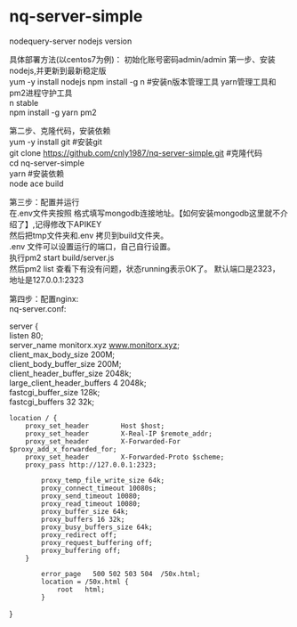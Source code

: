 # nq-server-simple
nodequery-server nodejs version

具体部署方法(以centos7为例)：
初始化账号密码admin/admin
第一步、安装nodejs,并更新到最新稳定版  
yum -y install nodejs
npm install -g n  #安装n版本管理工具 yarn管理工具和pm2进程守护工具  
n stable  
npm install -g yarn pm2  


第二步、克隆代码，安装依赖  
yum -y install git  #安装git  
git clone https://github.com/cnly1987/nq-server-simple.git  #克隆代码  
cd nq-server-simple  
yarn      #安装依赖  
node ace build  


第三步：配置并运行  
在.env文件夹按照 格式填写mongodb连接地址。【如何安装mongodb这里就不介绍了】,记得修改下APIKEY  
然后把tmp文件夹和.env 拷贝到build文件夹。  
.env 文件可以设置运行的端口，自己自行设置。  
执行pm2 start build/server.js  
然后pm2 list 查看下有没有问题，状态running表示OK了。  默认端口是2323， 地址是127.0.0.1:2323  


第四步：配置nginx:  
nq-server.conf:  

server {  
    listen 80;  
    server_name  monitorx.xyz www.monitorx.xyz;  
    client_max_body_size 200M;  
    client_body_buffer_size 200M;  
    client_header_buffer_size 2048k;  
    large_client_header_buffers 4 2048k;  
    fastcgi_buffer_size 128k;  
    fastcgi_buffers 32 32k;  

    location / {  
        proxy_set_header        Host $host;  
        proxy_set_header        X-Real-IP $remote_addr;  
        proxy_set_header        X-Forwarded-For $proxy_add_x_forwarded_for;  
        proxy_set_header        X-Forwarded-Proto $scheme;  
        proxy_pass http://127.0.0.1:2323;  
   
            proxy_temp_file_write_size 64k;  
            proxy_connect_timeout 10080s;  
            proxy_send_timeout 10080;  
            proxy_read_timeout 10080;  
            proxy_buffer_size 64k;  
            proxy_buffers 16 32k;  
            proxy_busy_buffers_size 64k;  
            proxy_redirect off;  
            proxy_request_buffering off;  
            proxy_buffering off;  
        }  

            error_page   500 502 503 504  /50x.html;  
            location = /50x.html {  
                root   html;  
            }  
}
